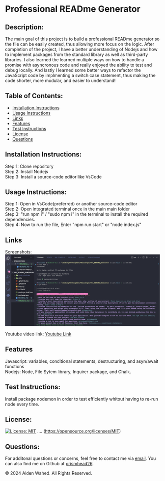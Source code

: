 # Professional READme Generator

  ## Description:
  The main goal of this project is to build a professional READme generator so the file can be easily created, thus allowing more focus on the logic.
  After completion of the project, I have a better understanding of Nodejs and how to implement packages from the standard library as well as third-party libraries. I also learned the learned multiple ways on how to handle a promise with asyncronous code and really enjoyed the ability to test and debug locally. And lastly I learned some better ways to refactor the JavaScript code by implmenting a switch case statement, thus making the code shorter, more modular, and easier to understand!
  
  ## Table of Contents:
  - [Installation Instructions](#Installation-Instructions)
  - [Usage Instructions](#Usage-Instructions)
  - [Links](#Links)
  - [Features](#Features)
  - [Test Instructions](#Test-Instructions)
  - [License](#License)
  - [Questions](#Questions)

  ## Installation Instructions:
  Step 1: Clone repository
  <br>
  Step 2: Install Nodejs
  <br>
  Step 3: Install a source-code editor like VsCode

  ## Usage Instructions:
  Step 1: Open in VsCode(preferred) or another source-code editor 
  <br>
  Step 2: Open integrated terminal once in the main main folder
  <br>
  Step 3: "run npm i" / "sudo npm i" in the terminal to install the required dependencies.
  <br>
  Step 4: Now to run the file, Enter "npm run start" or "node index.js"

  ## Links
  Screenshots:
  ![Terminal Screenshot](/assets/images/Screenshot.png)

  Youtube video link:
  [Youtube Link](https://www.youtube.com/watch?v=gUUZncg3QIU)

  ## Features
  Javascript: variables, conditional statements, destructuring, and asyn/await functions 
  <br>
  Nodejs: Node, File Sytem library, Inquirer package, and Chalk.
  
  ## Test Instructions:
  Install package nodemon in order to test efficiently whitout having to re-run node every time.
  
  ## License:
  
  [![License: MIT](https://img.shields.io/badge/License-MIT-yellow.svg)](https://opensource.org/licenses/MIT) .... 
  (https://opensource.org/licenses/MIT)
  
  ## Questions:
  For additonal questions or concerns, feel free to contact me via [email](http://prismhead26@gmail.com). 
  You can also find me on Github at [prismhead26](https://github.com/prismhead26).
  
  © 2024 Aiden Wahed. All Rights Reserved.